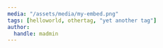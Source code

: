 ```yaml
---
media: "/assets/media/my-embed.png"
tags: [helloworld, othertag, "yet another tag"]
author:
  handle: madmin
---
```

